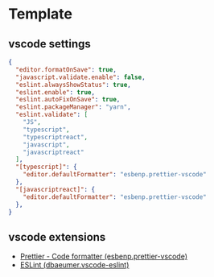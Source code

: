 # Template


## vscode settings

```json
{
  "editor.formatOnSave": true,
  "javascript.validate.enable": false,
  "eslint.alwaysShowStatus": true,
  "eslint.enable": true,
  "eslint.autoFixOnSave": true,
  "eslint.packageManager": "yarn",
  "eslint.validate": [
    "JS",
    "typescript",
    "typescriptreact",
    "javascript",
    "javascriptreact"
  ],
  "[typescript]": {
    "editor.defaultFormatter": "esbenp.prettier-vscode"
  },
  "[javascriptreact]": {
    "editor.defaultFormatter": "esbenp.prettier-vscode"
  },
}
```

## vscode extensions

* [Prettier - Code formatter (esbenp.prettier-vscode)](https://marketplace.visualstudio.com/items?itemName=esbenp.prettier-vscode)
* [ESLint (dbaeumer.vscode-eslint)](https://marketplace.visualstudio.com/items?itemName=dbaeumer.vscode-eslint) 

